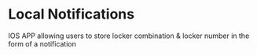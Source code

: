 Local Notifications
=============

IOS APP allowing users to store locker combination & locker number in the form of a notification

